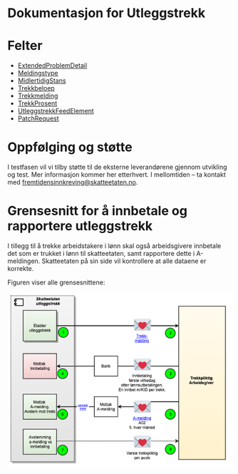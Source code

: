 # Dokumentasjon for Utleggstrekk

# Felter
 - [ExtendedProblemDetail](./Models/ExtendedProblemDetail.md)
 - [Meldingstype](./Models/Meldingstype.md)
 - [MidlertidigStans](./Models/MidlertidigStans.md)
 - [Trekkbeloep](./Models/TrekkBeloep.md)
 - [Trekkmelding](./Models/Trekkmelding.md)
 - [TrekkProsent](./Models/TrekkProsent.md)
 - [UtleggstrekkFeedElement](./Models/UtleggstrekkFeedElement.md)
 - [PatchRequest](./Models/PatchRequest.md)

# Oppfølging og støtte
I testfasen vil vi tilby støtte til de eksterne leverandørene gjennom utvikling og test. Mer informasjon kommer her etterhvert.
I mellomtiden – ta kontakt med fremtidensinnkreving@skatteetaten.no.

# Grensesnitt for å innbetale og rapportere utleggstrekk
I tillegg til å trekke arbeidstakere i lønn skal også arbeidsgivere innbetale det som er trukket i lønn til skatteetaten, samt rapportere dette i A-meldingen.
Skatteetaten på sin side vil kontrollere at alle dataene er korrekte.

Figuren viser alle grensesnittene:

![Oversikt](../bilder/trekk-innbetaling-a-melding-og-avstemming.png)